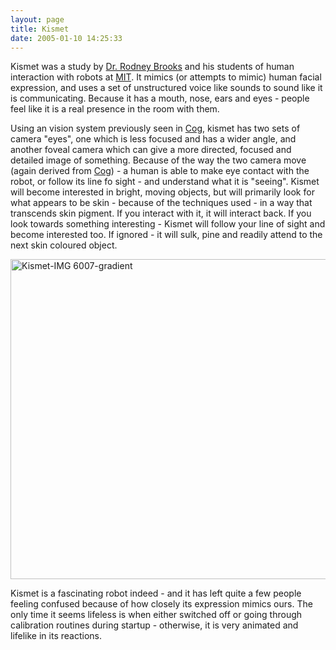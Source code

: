 ```yaml
---
layout: page
title: Kismet
date: 2005-01-10 14:25:33
---
```

Kismet was a study by <a href="/wiki/rodney_brooks.html" title="Rodney Brooks">Dr. Rodney Brooks</a> and his students of human interaction with robots at <a href="/wiki/mit.html" title="Massachusetts Institute of Technology">MIT</a>. It mimics (or attempts to mimic) human facial expression, and uses a set of unstructured voice like sounds to sound like it is communicating. Because it has a mouth, nose, ears and eyes - people feel like it is a real presence in the room with them.

Using an vision system previously seen in <a href="/wiki/cog.html" title="A robotic model of human form and behaviour">Cog</a>, kismet has two sets of camera "eyes", one which is less focused and has a wider angle, and another foveal camera which can give a more directed, focused and detailed image of something. Because of the way the two camera move (again derived from <a href="/wiki/cog.html" title="A robotic model of human form and behaviour">Cog</a>) - a human is able to make eye contact with the robot, or follow its line fo sight - and understand what it is "seeing". Kismet will become interested in bright, moving objects, but will primarily look for what appears to be skin - because of the techniques used - in a way that transcends skin pigment. If you interact with it, it will interact back. If you look towards something interesting - Kismet will follow your line of sight and become interested too. If ignored - it will sulk, pine and readily attend to the next skin coloured object.

<a title="Rama / CC BY-SA 3.0 FR (https://creativecommons.org/licenses/by-sa/3.0/fr/deed.en)" href="https://commons.wikimedia.org/wiki/File:Kismet-IMG_6007-gradient.jpg"><img width="512" alt="Kismet-IMG 6007-gradient" src="https://upload.wikimedia.org/wikipedia/commons/thumb/2/27/Kismet-IMG_6007-gradient.jpg/512px-Kismet-IMG_6007-gradient.jpg"></a>

Kismet is a fascinating robot indeed - and it has left quite a few people feeling confused because of how closely its expression mimics ours. The only time it seems lifeless is when either switched off or going through calibration routines during startup - otherwise, it is very animated and lifelike in its reactions.
